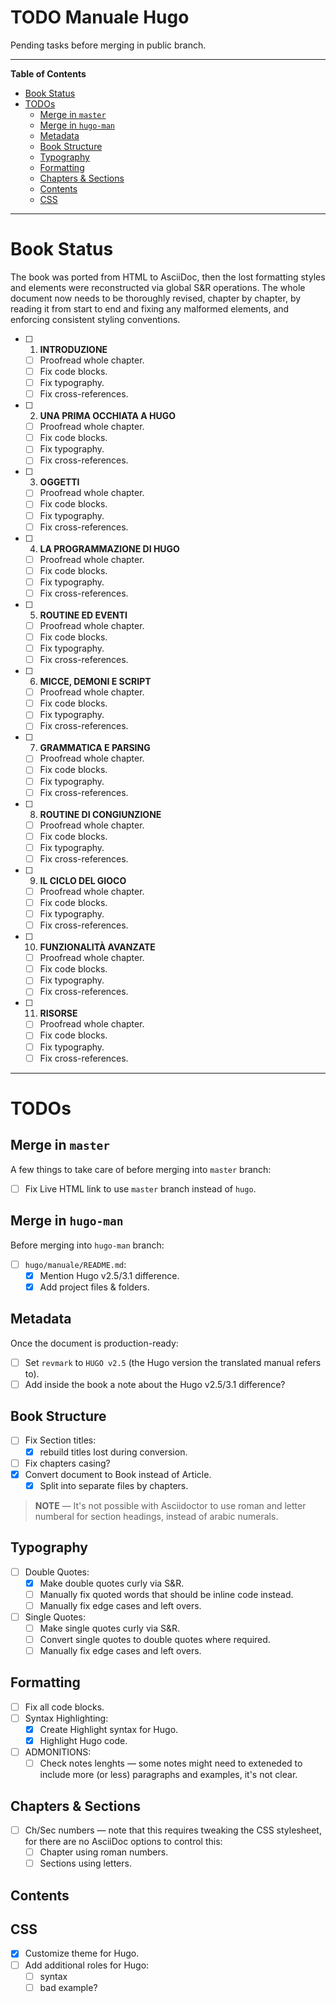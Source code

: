 # TODO Manuale Hugo

Pending tasks before merging in public branch.


-----

**Table of Contents**

<!-- MarkdownTOC autolink="true" bracket="round" autoanchor="false" lowercase="only_ascii" uri_encoding="true" levels="1,2,3" -->

- [Book Status](#book-status)
- [TODOs](#todos)
    - [Merge in `master`](#merge-in-master)
    - [Merge in `hugo-man`](#merge-in-hugo-man)
    - [Metadata](#metadata)
    - [Book Structure](#book-structure)
    - [Typography](#typography)
    - [Formatting](#formatting)
    - [Chapters & Sections](#chapters-sections)
    - [Contents](#contents)
    - [CSS](#css)

<!-- /MarkdownTOC -->

-----

# Book Status

The book was ported from HTML to AsciiDoc, then the lost formatting styles and elements were reconstructed via global S&R operations.
The whole document now needs to be thoroughly revised, chapter by chapter, by reading it from start to end and fixing any malformed elements, and enforcing consistent styling conventions.


- [ ] 1. **INTRODUZIONE**
    + [ ] Proofread whole chapter.
    + [ ] Fix code blocks.
    + [ ] Fix typography.
    + [ ] Fix cross-references.
- [ ] 2. **UNA PRIMA OCCHIATA A HUGO**
    + [ ] Proofread whole chapter.
    + [ ] Fix code blocks.
    + [ ] Fix typography.
    + [ ] Fix cross-references.
- [ ] 3. **OGGETTI**
    + [ ] Proofread whole chapter.
    + [ ] Fix code blocks.
    + [ ] Fix typography.
    + [ ] Fix cross-references.
- [ ] 4. **LA PROGRAMMAZIONE DI HUGO**
    + [ ] Proofread whole chapter.
    + [ ] Fix code blocks.
    + [ ] Fix typography.
    + [ ] Fix cross-references.
- [ ] 5. **ROUTINE ED EVENTI**
    + [ ] Proofread whole chapter.
    + [ ] Fix code blocks.
    + [ ] Fix typography.
    + [ ] Fix cross-references.
- [ ] 6. **MICCE, DEMONI E SCRIPT**
    + [ ] Proofread whole chapter.
    + [ ] Fix code blocks.
    + [ ] Fix typography.
    + [ ] Fix cross-references.
- [ ] 7. **GRAMMATICA E PARSING**
    + [ ] Proofread whole chapter.
    + [ ] Fix code blocks.
    + [ ] Fix typography.
    + [ ] Fix cross-references.
- [ ] 8. **ROUTINE DI CONGIUNZIONE**
    + [ ] Proofread whole chapter.
    + [ ] Fix code blocks.
    + [ ] Fix typography.
    + [ ] Fix cross-references.
- [ ] 9. **IL CICLO DEL GIOCO**
    + [ ] Proofread whole chapter.
    + [ ] Fix code blocks.
    + [ ] Fix typography.
    + [ ] Fix cross-references.
- [ ] 10. **FUNZIONALITÀ AVANZATE**
    + [ ] Proofread whole chapter.
    + [ ] Fix code blocks.
    + [ ] Fix typography.
    + [ ] Fix cross-references.
- [ ] 11. **RISORSE**
    + [ ] Proofread whole chapter.
    + [ ] Fix code blocks.
    + [ ] Fix typography.
    + [ ] Fix cross-references.

-------------------------------------------------------------------------------

# TODOs

## Merge in `master`

A few things to take care of before merging into `master` branch:

- [ ] Fix Live HTML link to use `master` branch instead of `hugo`.

## Merge in `hugo-man`

Before merging into `hugo-man` branch:

- [ ] `hugo/manuale/README.md`:
    + [x] Mention Hugo v2.5/3.1 difference.
    + [x] Add project files & folders.

## Metadata

Once the document is production-ready:

- [ ] Set `revmark` to `HUGO v2.5` (the Hugo version the translated manual refers to).
- [ ] Add inside the book a note about the Hugo v2.5/3.1 difference?

## Book Structure

- [ ] Fix Section titles:
    + [x] rebuild titles lost during conversion.
- [ ] Fix chapters casing?
- [x] Convert document to Book instead of Article.
    + [x] Split into separate files by chapters.

> __NOTE__ — It's not possible with Asciidoctor to use roman and letter numberal for section headings, instead of arabic numerals.

## Typography

- [ ] Double Quotes:
    + [x] Make double quotes curly via S&R.
    + [ ] Manually fix quoted words that should be inline code instead.
    + [ ] Manually fix edge cases and left overs.
- [ ] Single Quotes:
    + [ ] Make single quotes curly via S&R.
    + [ ] Convert single quotes to double quotes where required.
    + [ ] Manually fix edge cases and left overs.

## Formatting

- [ ] Fix all code blocks.
- [ ] Syntax Highlighting:
    + [x] Create Highlight syntax for Hugo.
    + [x] Highlight Hugo code.
- [ ] ADMONITIONS:
    + [ ] Check notes lenghts — some notes might need to exteneded to include more (or less) paragraphs and examples, it's not clear.

## Chapters & Sections

- [ ] Ch/Sec numbers — note that this requires tweaking the CSS stylesheet, for there are no AsciiDoc options to control this:
    + [ ] Chapter using roman numbers.
    + [ ] Sections using letters.

## Contents

## CSS

- [x] Customize theme for Hugo.
- [ ] Add additional roles for Hugo:
    + [ ] syntax
    + [ ] bad example?

<!-----------------------------------------------------------------------------
                               REFERENCE LINKS
------------------------------------------------------------------------------>



<!-- EOF -->